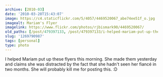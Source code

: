 ```yaml
---
archive: [2010-03]
date: '2010-03-28T15:43:07'
image: https://c4.staticflickr.com/5/4057/4469520067_abe74ee51f_o.jpg
imagealt: Mariam's Flyer
imagelink: https://www.flickr.com/photos/rjbismark90/4469520067/
old_paths: [/post/479397133, /post/479397133/i-helped-mariam-put-up-these-flyers-this-morning]
slug: '1269790987'
tags: [personal]
type: photo
---
```


I helped Mariam put up these flyers this morning.  She made them yesterday
and claims she was distracted by the fact that she hadn't seen her fiancé
in two months.  She will probably kill me for posting this. :D

